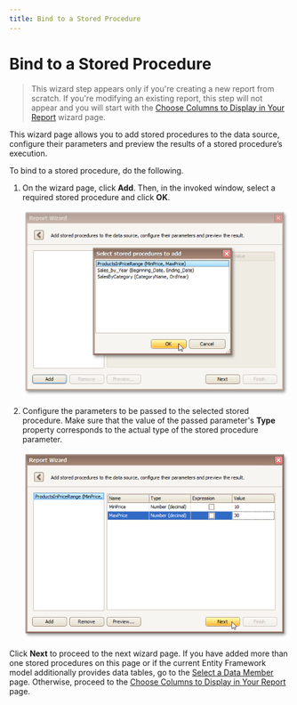 ```yaml
---
title: Bind to a Stored Procedure
---
```

# Bind to a Stored Procedure
> This wizard step appears only if you're creating a new report from scratch. If you're modifying an existing report, this step will not appear and you will start with the [Choose Columns to Display in Your Report](../../../../../../../interface-elements-for-desktop/articles/report-designer/report-designer-for-winforms/report-wizard/data-bound-report/choose-columns-to-display-in-your-report.md) wizard page.

This wizard page allows you to add stored procedures to the data source, configure their parameters and preview the results of a stored procedure’s execution.

To bind to a stored procedure, do the following.
1. On the wizard page, click **Add**. Then, in the invoked window, select a required stored procedure and click **OK**.
	
	![RD_ReportWizard_EFBindToStoredProcedure](../../../../../../images/Img23796.png)
2. Configure the parameters to be passed to the selected stored procedure. Make sure that the value of the passed parameter's **Type** property corresponds to the actual type of the stored procedure parameter.
	
	![RD_ReportWizard_EFCusttomizeParameners](../../../../../../images/Img23797.png)

Click **Next** to proceed to the next wizard page. If you have added more than one stored procedures on this page or if the current Entity Framework model additionally provides data tables, go to the [Select a Data Member](../../../../../../../interface-elements-for-desktop/articles/report-designer/report-designer-for-winforms/report-wizard/data-bound-report/connect-to-an-entity-framework-data-source/select-a-data-member.md) page. Otherwise, proceed to the [Choose Columns to Display in Your Report](../../../../../../../interface-elements-for-desktop/articles/report-designer/report-designer-for-winforms/report-wizard/data-bound-report/choose-columns-to-display-in-your-report.md) page.